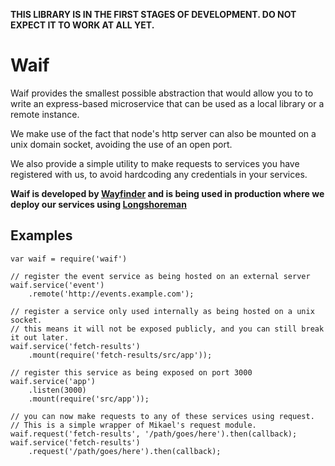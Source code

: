 __THIS LIBRARY IS IN THE FIRST STAGES OF DEVELOPMENT. DO NOT EXPECT IT TO WORK AT ALL YET.__

Waif
====

Waif provides the smallest possible abstraction that would allow you to
to write an express-based microservice that can be used as a local library
or a remote instance.

We make use of the fact that node's http server can also be mounted
on a unix domain socket, avoiding the use of an open port.

We also provide a simple utility to make requests to services
you have registered with us, to avoid hardcoding any credentials
in your services.

__Waif is developed by [Wayfinder](http://wayfinder.co) and is being used in production where we deploy our services using [Longshoreman](http://longshoreman.io)__

Examples
--------

    var waif = require('waif')

    // register the event service as being hosted on an external server
    waif.service('event')
        .remote('http://events.example.com');
    
    // register a service only used internally as being hosted on a unix socket.
    // this means it will not be exposed publicly, and you can still break it out later.
    waif.service('fetch-results')
        .mount(require('fetch-results/src/app'));

    // register this service as being exposed on port 3000
    waif.service('app')
        .listen(3000)
        .mount(require('src/app'));

    // you can now make requests to any of these services using request.
    // This is a simple wrapper of Mikael's request module.
    waif.request('fetch-results', '/path/goes/here').then(callback);
    waif.service('fetch-results')
        .request('/path/goes/here').then(callback);



